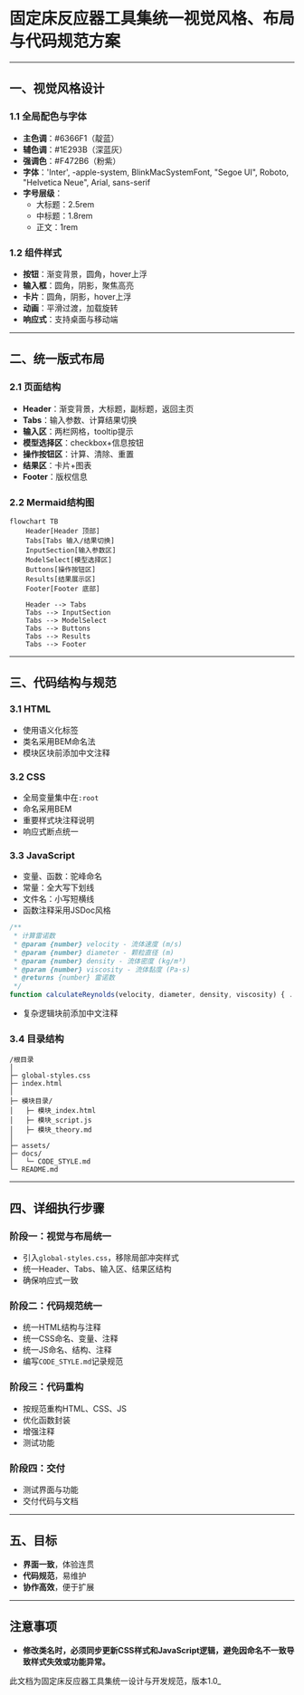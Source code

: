 # 固定床反应器工具集统一视觉风格、布局与代码规范方案

---

## 一、视觉风格设计

### 1.1 全局配色与字体

- **主色调**：#6366F1（靛蓝）
- **辅色调**：#1E293B（深蓝灰）
- **强调色**：#F472B6（粉紫）
- **字体**：'Inter', -apple-system, BlinkMacSystemFont, "Segoe UI", Roboto, "Helvetica Neue", Arial, sans-serif
- **字号层级**：
  - 大标题：2.5rem
  - 中标题：1.8rem
  - 正文：1rem

### 1.2 组件样式

- **按钮**：渐变背景，圆角，hover上浮
- **输入框**：圆角，阴影，聚焦高亮
- **卡片**：圆角，阴影，hover上浮
- **动画**：平滑过渡，加载旋转
- **响应式**：支持桌面与移动端

---

## 二、统一版式布局

### 2.1 页面结构

- **Header**：渐变背景，大标题，副标题，返回主页
- **Tabs**：输入参数、计算结果切换
- **输入区**：两栏网格，tooltip提示
- **模型选择区**：checkbox+信息按钮
- **操作按钮区**：计算、清除、重置
- **结果区**：卡片+图表
- **Footer**：版权信息

### 2.2 Mermaid结构图

```mermaid
flowchart TB
    Header[Header 顶部]
    Tabs[Tabs 输入/结果切换]
    InputSection[输入参数区]
    ModelSelect[模型选择区]
    Buttons[操作按钮区]
    Results[结果展示区]
    Footer[Footer 底部]

    Header --> Tabs
    Tabs --> InputSection
    Tabs --> ModelSelect
    Tabs --> Buttons
    Tabs --> Results
    Tabs --> Footer
```

---

## 三、代码结构与规范

### 3.1 HTML

- 使用语义化标签
- 类名采用BEM命名法
- 模块区块前添加中文注释

### 3.2 CSS

- 全局变量集中在`:root`
- 命名采用BEM
- 重要样式块注释说明
- 响应式断点统一

### 3.3 JavaScript

- 变量、函数：驼峰命名
- 常量：全大写下划线
- 文件名：小写短横线
- 函数注释采用JSDoc风格

```js
/**
 * 计算雷诺数
 * @param {number} velocity - 流体速度 (m/s)
 * @param {number} diameter - 颗粒直径 (m)
 * @param {number} density - 流体密度 (kg/m³)
 * @param {number} viscosity - 流体黏度 (Pa·s)
 * @returns {number} 雷诺数
 */
function calculateReynolds(velocity, diameter, density, viscosity) { ... }
```

- 复杂逻辑块前添加中文注释

### 3.4 目录结构

```
/根目录
│
├─ global-styles.css
├─ index.html
│
├─ 模块目录/
│   ├─ 模块_index.html
│   ├─ 模块_script.js
│   ├─ 模块_theory.md
│
├─ assets/
├─ docs/
│   └─ CODE_STYLE.md
└─ README.md
```

---

## 四、详细执行步骤

### 阶段一：视觉与布局统一

- 引入`global-styles.css`，移除局部冲突样式
- 统一Header、Tabs、输入区、结果区结构
- 确保响应式一致

### 阶段二：代码规范统一

- 统一HTML结构与注释
- 统一CSS命名、变量、注释
- 统一JS命名、结构、注释
- 编写`CODE_STYLE.md`记录规范

### 阶段三：代码重构

- 按规范重构HTML、CSS、JS
- 优化函数封装
- 增强注释
- 测试功能

### 阶段四：交付

- 测试界面与功能
- 交付代码与文档

---

## 五、目标

- **界面一致**，体验连贯
- **代码规范**，易维护
- **协作高效**，便于扩展

---

## 注意事项

- **修改类名时，必须同步更新CSS样式和JavaScript逻辑，避免因命名不一致导致样式失效或功能异常。**

此文档为固定床反应器工具集统一设计与开发规范，版本1.0_
